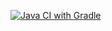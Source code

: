 [![Java CI with Gradle](https://github.com/Aijamal94/TestMode/actions/workflows/gradle.yml/badge.svg)](https://github.com/Aijamal94/TestMode/actions/workflows/gradle.yml)
